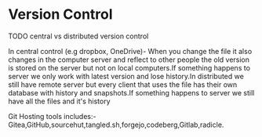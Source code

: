 # Version Control

TODO central vs distributed version control

In central control (e.g dropbox, OneDrive)- When you change the file it also changes in the computer server and reflect to other people the old version is stored on the server but not on local computers.If something happens to server we only work with latest version and lose history.In distributed we still have remote server but every client that uses the file has their own database with history and snapshots.If something happens to server we still have all the files and it's history

Git Hosting tools includes:- Gitea,GitHub,sourcehut,tangled.sh,forgejo,codeberg,Gitlab,radicle.
